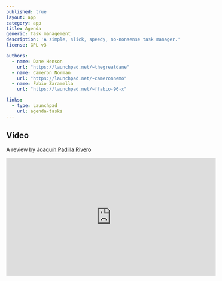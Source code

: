 ```yaml
---
published: true
layout: app
category: app
title: Agenda
generic: Task management
description: 'A simple, slick, speedy, no-nonsense task manager.'
license: GPL v3

authors: 
  - name: Dane Henson
    url: "https://launchpad.net/~thegreatdane"
  - name: Cameron Norman
    url: "https://launchpad.net/~cameronnemo"
  - name: Fabio Zaramella
    url: "https://launchpad.net/~ffabio-96-x"

links:
  - type: Launchpad
    url: agenda-tasks
---
```

## Video
A review by [Joaquín Padilla Rivero](https://www.youtube.com/channel/UC_im4PuM9ViTNjaUf2cXmgg)
<iframe width="560" height="315" src="https://www.youtube.com/embed/yzjHooANupU" frameborder="0" allowfullscreen></iframe>